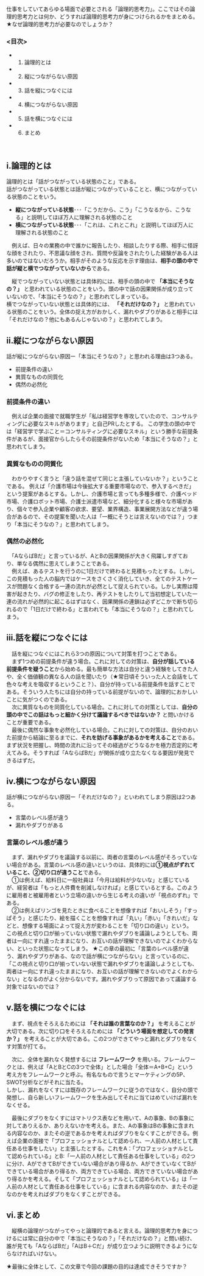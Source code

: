 仕事をしていてあらゆる場面で必要とされる「論理的思考力」。ここではその論理的思考力とは何か、どうすれば論理的思考力が身につけられるかをまとめる。
★なぜ論理的思考力が必要なのでしょうか？

### <目次>
* 1. 論理的とは
* 2. 縦につながらない原因
* 3. 話を縦につなぐには
* 4. 横につながらない原因
* 5. 話を横につなぐには
* 6. まとめ
<br /> 

## i.論理的とは
論理的とは「話がつながっている状態のこと」である。<br />
話がつながっている状態とは話が縦につながっていることと、横につながっている状態のことをいう。
* **縦につながっている状態**･･･「こうだから、こう」「こうなるから、こうなる」と説明してほぼ万人に理解される状態のこと
* **横につながっている状態**･･･「これは、これとこれ」と説明してほぼ万人に理解される状態のこと

　例えば、日々の業務の中で誰かに報告したり、相談したりする際、相手に怪訝な顔をされたり、不思議な顔をされ、質問や反論をされたりした経験がある人は多いのではないだろうか。相手がそのような反応を示す理由は、**相手の頭の中で話が縦と横でつながっていないから**である。

　縦でつながっていない状態とは具体的には、相手の頭の中で **「本当にそうなの？」** と思われている状態のことをいう。頭の中で話の因果関係が成り立っていないので、「本当にそうなの？」と思われてしまっている。<br />
横でつながっていない状態とは具体的には、 **「それだけなの？」** と思われている状態のことをいう。全体の捉え方がおかしく、漏れやダブりがあると相手には「それだけなの？他にもあるんじゃないの？」と思われてしまう。

## ii.縦につながらない原因
話が縦につながらない原因ー「本当にそうなの？」と思われる理由は3つある。

* 前提条件の違い
* 異質なものの同質化
* 偶然の必然化

### 前提条件の違い
　例えば企業の面接で就職学生が「私は経営学を専攻していたので、コンサルティングに必要なスキルがあります」と自己PRしたとする。
この学生の頭の中では「経営学で学ぶこと＝コンサルティングに必要なスキル」という勝手な前提条件があるが、面接官からしたらその前提条件がないため「本当にそうなの？」と思われてしまう。

### 異質なものの同質化
　わかりやすく言うと「違う話を混ぜて同じと主張していないか？」ということである。
例えば「介護市場は今後拡大する重要市場なので、参入するべきだ」という提案があるとする。しかし、介護市場と言っても多種多様で、介護ベッド市場、介護ロボット市場、介護士派遣市場など、細分化すると様々な市場があり、個々で参入企業や顧客の欲求、要望、業界構造、事業展開方法などが違う場合があるので、その提案を聞いた人は「一概にそうとは言えないのでは？」つまり「本当にそうなの？」と思われてしまう。

### 偶然の必然化
　「AならばBだ」と言っているが、AとBの因果関係が大きく飛躍しすぎており、単なる偶然に思えてしまうことである。<br />
　例えば、あるテストを行うのに1日だけで終わると見積もったとする。しかしこの見積もった人の脳内ではケースをさくさく消化していき、全てのテストケースが問題なく合格する一連の流れが必然として捉えられている。しかし実際は障害が起きたり、バグの修正をしたり、再テストをしたりして当初想定していた一連の流れが必然的に起こるはずはなく、因果関係の連鎖は必ずどこかで断ち切られるので「1日だけで終わる」と言われても「本当にそうなの？」と思われてしまう。

## iii.話を縦につなぐには
　話を縦につなぐにはこれら3つの原因について対策を打つことである。<br />
　まず1つめの前提条件が違う場合。これに対しての対策は、**自分が話している前提条件を疑うこと**から始める。最も簡単な方法は自分と違う経験をしてきた人や、全く価値観の異なる人の話を聞いたり（★常日頃そういった人と会話をして色々な考えを吸収するということ？）、自分が持っている前提条件を話すことである。そういう人たちには自分の持っている前提がないので、論理的におかしいことに気がつくのである。<br />
　次に異質なものを同質化している場合。これに対しての対策としては、**自分の頭の中でこの話はもっと細かく分けて議論するべきではないか？** と問いかけることが重要である。<br />
　最後に偶然な事象を必然化している場合。これに対しての対策は、自分のおいた前提から結論に至るまでに、**それを妨げる事象があるかを考えること**である。まず状況を把握し、時間の流れに沿ってその経過がどうなるかを極力否定的に考えてみる。そうすれば「AならばBだ」が関係が成り立たなくなる要因が発見できるはずだ。

## iv.横につながらない原因
話が横につながらない原因ー「それだけなの？」といわれてしまう原因は2つある。

* 言葉のレベル感が違う
* 漏れやダブりがある<br />

### 言葉のレベル感が違う
　まず、漏れやダブりを議論する以前に、両者の言葉のレベル感がそろっていない場合がある。言葉のレベル感の違いというのは、具体的には**①視点がずれていること、②切り口が違うこと**である。<br />
　①は例えば、給料日に一般社員は「今月は給料が少ないな」と感じているが、経営者は「もっと人件費を削減しなければ」と感じているとする。このように雇用者と被雇用者という立場の違いから生じる考えの違いが「視点のずれ」である。<br />
　②は例えばリンゴを見たときに食べることを想像すれば「おいしそう」「すっぱそう」と感じたり、絵を描くことを想像すれば「丸い」「赤い」「きれいだ」などと、想像する場面によって捉え方が変わることを「切り口の違い」という。<br />
この視点と切り口が揃っていない状態で漏れやダブりを議論しようとしても、両者は一向にすれ違ったままになり、お互いの話が理解できないのでよくわからない、といった状態になってしまう。
★この章の最初に「言葉のレベル感が違う、漏れやダブりがある、なので話が横につながらない」と言っているのに、「この視点と切り口が揃っていない状態で漏れやダブりを議論しようとしても、両者は一向にすれ違ったままになり、お互いの話が理解できないのでよくわからない」となるのがよく分からないです。漏れやダブりって原因であって議論する対象ではないのでは？

## v.話を横につなぐには
　まず、視点をそろえるためには **「それは誰の言葉なのか？」** を考えることが大切である。次に切り口をそろえるためには **「どういう場面を想定しての発言か？」** を考えることが大切である。この2つができてやっと漏れとダブりをなくす対策が打てる。<br />

　次に、全体を漏れなく発想するには **フレームワーク** を用いる。フレームワークとは、例えば「AとBとCの3つで全体」とした場合「全体＝A+B+C」という考え方をフレームワークと呼ぶ。有名なもので言うとマーケティングの5P、SWOT分析などがそれに当たる。<br />
しかし、漏れをなくすには既存のフレームワークに従うのではなく、自分の頭で発想し、自ら新しいフレームワークを生み出してそれに当てはめていけば漏れをなくせる。<br />

　最後にダブりをなくすにはマトリクス表などを用いて、Aの事象、Bの事象に対してありえるか、ありえないかを考える。また、Aの事象はBの事象に含まれる内容なのか、またその逆であるかを考えればダブりをなくすことができる。例えば企業の面接で「プロフェッショナルとして認められ、一人前の人材として責任ある仕事をしたい」と主張したとする。これをA：「プロフェッショナルとして認められている」とB:「一人前の人材として責任ある仕事をしている」の2つに分け、AができてBができていない場合があり得るか、AができていなくてBができている場合があり得るか、両方できている場合、両方できていない場合があり得るかを考える。そして「プロフェッショナルとして認められている」は「一人前の人材として責任ある仕事をしている」に含まれる内容なのか、またその逆なのかを考えればダブりをなくすことができる。

## vi.まとめ
　縦横の論理がつながってやっと論理的であると言える。論理的思考力を身につけるには常に自分の中で「本当にそうなの？」「それだけなの？」と問い続け、誰が見ても「AならばBだ」「AはB＋Cだ」が成り立つように説明できるようにならなければいけない。

★最後に全体として、この文章で今回の課題の目的は達成できそうですか？
